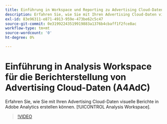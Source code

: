 ```yaml
---
title: Einführung in Workspace und Reporting zu Advertising Cloud-Daten
description: Erfahren Sie, wie Sie mit Ihren Advertising Cloud-Daten visuelle Berichte in Adobe Analytics Analysis Workspace erstellen können.
exl-id: 83e96311-e871-4913-959e-473be62c5c47
source-git-commit: 0e31992243519919883a1376b4cbaff1f2fce8ac
workflow-type: tm+mt
source-wordcount: '0'
ht-degree: 0%

---
```


# Einführung in Analysis Workspace für die Berichterstellung von Advertising Cloud-Daten (A4AdC)

Erfahren Sie, wie Sie mit Ihren Advertising Cloud-Daten visuelle Berichte in Adobe Analytics erstellen können. [!UICONTROL Analysis Workspace].

>[!VIDEO](https://video.tv.adobe.com/v/33492)

